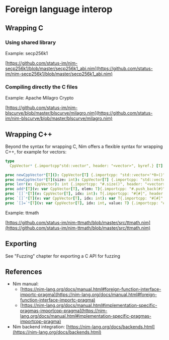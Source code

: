 # Foreign language interop

## Wrapping C

### Using shared library

Example: secp256k1

[https://github.com/status-im/nim-secp256k1/blob/master/secp256k1_abi.nim](https://github.com/status-im/nim-secp256k1/blob/master/secp256k1_abi.nim)

### Compiling directly the C files

Example: Apache Milagro Crypto

[https://github.com/status-im/nim-blscurve/blob/master/blscurve/milagro.nim](https://github.com/status-im/nim-blscurve/blob/master/blscurve/milagro.nim)

## Wrapping C++

Beyond the syntax for wrapping C, Nim offers a flexible syntax for wrapping C++,
for example for vectors:

```Nim
type
  CppVector* {.importcpp"std::vector", header: "<vector>", byref.} [T] = object

proc newCppVector*[T](): CppVector[T] {.importcpp: "std::vector<'*0>()", header: "<vector>", constructor.}
proc newCppVector*[T](size: int): CppVector[T] {.importcpp: "std::vector<'*0>(#)", header: "<vector>", constructor.}
proc len*(v: CppVector): int {.importcpp: "#.size()", header: "<vector>".}
proc add*[T](v: var CppVector[T], elem: T){.importcpp: "#.push_back(#)", header: "<vector>".}
proc `[]`*[T](v: CppVector[T], idx: int): T{.importcpp: "#[#]", header: "<vector>".}
proc `[]`*[T](v: var CppVector[T], idx: int): var T{.importcpp: "#[#]", header: "<vector>".}
proc `[]=`*[T](v: var CppVector[T], idx: int, value: T) {.importcpp: "#[#]=#", header: "<vector>".}
```

Example: ttmath

[https://github.com/status-im/nim-ttmath/blob/master/src/ttmath.nim](https://github.com/status-im/nim-ttmath/blob/master/src/ttmath.nim)

## Exporting

See "Fuzzing" chapter for exporting a C API for fuzzing

## References

- Nim manual:
  - [https://nim-lang.org/docs/manual.html#foreign-function-interface-importc-pragma](https://nim-lang.org/docs/manual.html#foreign-function-interface-importc-pragma)
  - [https://nim-lang.org/docs/manual.html#implementation-specific-pragmas-importcpp-pragma](https://nim-lang.org/docs/manual.html#implementation-specific-pragmas-importcpp-pragma)
- Nim backend integration: [https://nim-lang.org/docs/backends.html](https://nim-lang.org/docs/backends.html)
